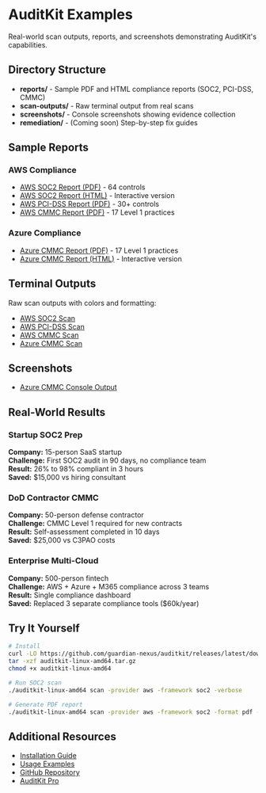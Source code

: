 # AuditKit Examples

Real-world scan outputs, reports, and screenshots demonstrating AuditKit's capabilities.

## Directory Structure

- **reports/** - Sample PDF and HTML compliance reports (SOC2, PCI-DSS, CMMC)
- **scan-outputs/** - Raw terminal output from real scans
- **screenshots/** - Console screenshots showing evidence collection
- **remediation/** - (Coming soon) Step-by-step fix guides

## Sample Reports

### AWS Compliance
- [AWS SOC2 Report (PDF)](./reports/sample-aws-soc2-report.pdf) - 64 controls
- [AWS SOC2 Report (HTML)](./reports/sample-aws-soc2-report.html) - Interactive version
- [AWS PCI-DSS Report (PDF)](./reports/sample-aws-pci-report.pdf) - 30+ controls  
- [AWS CMMC Report (PDF)](./reports/sample-aws-cmmc-report.pdf) - 17 Level 1 practices

### Azure Compliance
- [Azure CMMC Report (PDF)](./reports/sample-azure-cmmc-report.pdf) - 17 Level 1 practices
- [Azure CMMC Report (HTML)](./reports/sample-azure-cmmc-report.html) - Interactive version

## Terminal Outputs

Raw scan outputs with colors and formatting:
- [AWS SOC2 Scan](./scan-outputs/aws-soc2-scan.txt)
- [AWS PCI-DSS Scan](./scan-outputs/aws-pci-scan.txt)
- [AWS CMMC Scan](./scan-outputs/aws-cmmc-scan.txt)
- [Azure CMMC Scan](./scan-outputs/azure-cmmc-scan.txt)

## Screenshots

- [Azure CMMC Console Output](./screenshots/azure-cmmc-scan-console-output-sample.png)

## Real-World Results

### Startup SOC2 Prep
**Company:** 15-person SaaS startup  
**Challenge:** First SOC2 audit in 90 days, no compliance team  
**Result:** 26% to 98% compliant in 3 hours  
**Saved:** $15,000 vs hiring consultant  

### DoD Contractor CMMC
**Company:** 50-person defense contractor  
**Challenge:** CMMC Level 1 required for new contracts  
**Result:** Self-assessment completed in 10 days  
**Saved:** $25,000 vs C3PAO costs  

### Enterprise Multi-Cloud
**Company:** 500-person fintech  
**Challenge:** AWS + Azure + M365 compliance across 3 teams  
**Result:** Single compliance dashboard  
**Saved:** Replaced 3 separate compliance tools ($60k/year)  

## Try It Yourself

```bash
# Install
curl -LO https://github.com/guardian-nexus/auditkit/releases/latest/download/auditkit-linux-amd64.tar.gz
tar -xzf auditkit-linux-amd64.tar.gz
chmod +x auditkit-linux-amd64

# Run SOC2 scan
./auditkit-linux-amd64 scan -provider aws -framework soc2 -verbose

# Generate PDF report
./auditkit-linux-amd64 scan -provider aws -framework soc2 -format pdf -output my-report.pdf
```

## Additional Resources

- [Installation Guide](../../README.md#installation)
- [Usage Examples](../../README.md#usage)
- [GitHub Repository](https://github.com/guardian-nexus/auditkit)
- [AuditKit Pro](https://guardian-nexus.github.io/auditkit/pro/)
